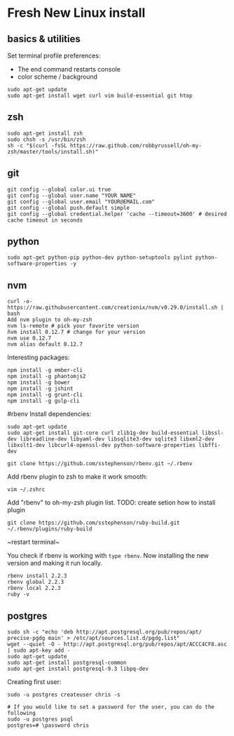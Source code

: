 # Fresh New Linux install

## basics & utilities

Set terminal profile preferences:

* The end command restarts console
* color scheme / background

```
sudo apt-get update
sudo apt-get install wget curl vim build-essential git htop
```

## zsh
```
sudo apt-get install zsh
sudo chsh -s /usr/bin/zsh
sh -c "$(curl -fsSL https://raw.github.com/robbyrussell/oh-my-zsh/master/tools/install.sh)"
```

## git
```
git config --global color.ui true
git config --global user.name "YOUR NAME"
git config --global user.email "YOUR@EMAIL.com"
git config --global push.default simple
git config --global credential.helper 'cache --timeout=3600' # desired cache timeout in seconds
```

## python
```
sudo apt-get python-pip python-dev python-setuptools pylint python-software-properties -y
```

## nvm
```
curl -o- https://raw.githubusercontent.com/creationix/nvm/v0.29.0/install.sh | bash
Add nvm plugin to oh-my-zsh
nvm ls-remote # pick your favorite version
ñvm install 0.12.7 # change for your version
nvm use 0.12.7
nvm alias default 0.12.7
```

Interesting packages:
```
npm install -g ember-cli
npm install -g phantomjs2
npm install -g bower
npm install -g jshint
npm install -g grunt-cli
npm install -g gulp-cli
```

#rbenv
Install dependencies:
```
sudo apt-get update
sudo apt-get install git-core curl zlib1g-dev build-essential libssl-dev libreadline-dev libyaml-dev libsqlite3-dev sqlite3 libxml2-dev libxslt1-dev libcurl4-openssl-dev python-software-properties libffi-dev
```

```
git clone https://github.com/sstephenson/rbenv.git ~/.rbenv
```
Add rbenv plugin to zsh to make it work smooth:
```
vim ~/.zshrc
```
Add "rbenv" to oh-my-zsh plugin list. TODO: create setion how to install plugin

```
git clone https://github.com/sstephenson/ruby-build.git ~/.rbenv/plugins/ruby-build
```
~restart terminal~

You check if rbenv is working with ```type rbenv```. Now installing the new version and making it run locally.

```
rbenv install 2.2.3
rbenv global 2.2.3
rbenv local 2.2.3
ruby -v
```

## postgres
```
sudo sh -c "echo 'deb http://apt.postgresql.org/pub/repos/apt/ precise-pgdg main' > /etc/apt/sources.list.d/pgdg.list"
wget --quiet -O - http://apt.postgresql.org/pub/repos/apt/ACCC4CF8.asc | sudo apt-key add -
sudo apt-get update
sudo apt-get install postgresql-common
sudo apt-get install postgresql-9.3 libpq-dev
```

Creating first user:
```
sudo -u postgres createuser chris -s

# If you would like to set a password for the user, you can do the following
sudo -u postgres psql
postgres=# \password chris
```